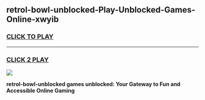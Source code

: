
## retrol-bowl-unblocked-Play-Unblocked-Games-Online-xwyib
<h3>
<a href="https://premium76.site?title=retrol-bowl-unblocked&ref=25A">CLICK TO PLAY</a></h3>
<hr>

<h3>
<a href="https://premium76.site?title=retrol-bowl-unblocked&ref=25A">CLICK 2 PLAY</a>
  
</h3>

<a href="https://premium76.site?title=retrol-bowl-unblocked&ref=25A"><img src="https://clearcache.store/games.png"></a>


**retrol-bowl-unblocked games unblocked: Your Gateway to Fun and Accessible Online Gaming**

